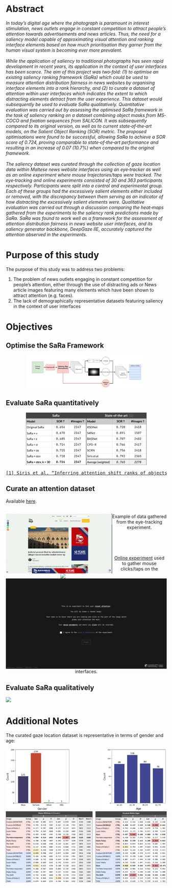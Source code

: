 <h1>Abstract</h1>
<i>
In today’s digital age where the photograph is paramount in interest stimulation, news
outlets engage in constant competition to attract people’s attention towards
advertisements and news articles. Thus, the need for a saliency model capable of
approximating visual attention and ranking interface elements based on how much
prioritisation they garner from the human visual system is becoming ever more
prevalent.
<br>
<br>
While the application of saliency to traditional photographs has seen rapid
development in recent years, its application in the context of user interfaces has been
scarce. The aim of this project was two‐fold: (1) to optimise an existing saliency
ranking framework (SaRa) which could be used to measure attention distribution
fairness in news websites by organising interface elements into a rank hierarchy, and
(2) to curate a dataset of attention within user interfaces which indicates the extent to
which distracting elements detract from the user experience. This dataset would
subsequently be used to evaluate SaRa qualitatively.
Quantitative evaluation was carried out by assessing the optimised SaRa
framework in the task of saliency ranking on a dataset combining object masks from
MS‐COCO and fixation sequences from SALICON. It was subsequently compared to its
original version, as well as to current state‐of‐the‐art models, on the Salient Object
Ranking (SOR) metric. The proposed optimisations were found to be successful,
allowing SaRa to achieve a SOR score of 0.724, proving comparable to state‐of‐the‐art
performance and resulting in an increase of 0.07 (10.7%) when compared to the
original framework.
<br>
<br>
The saliency dataset was curated through the collection of gaze location data
within Maltese news website interfaces using an eye‐tracker as well as an online
experiment where mouse trajectories/taps were tracked. The eye‐tracking and online
experiments consisted of 30 and 363 participants respectively. Participants were split
into a control and experimental group. Each of these groups had the excessively salient
elements either included or removed, with the discrepancy between them serving as
an indicator of how distracting the excessively salient elements were.
Qualitative evaluation was carried out through a discussion comparing the
heat‐maps gathered from the experiments to the saliency rank predictions made by
SaRa. SaRa was found to work well as a framework for the assessment of attention
distribution fairness in news website user interfaces, and its saliency generator
backbone, DeepGaze IIE, accurately captured the attention observed in the
experiments.
</i>


<h1>Purpose of this study</h1>
The purpose of this study was to address two problems:
<ol>
  <li>The problem of news outlets engaging in constant competition for people’s attention, either through the use of distracting ads or News article images featuring many elements which have been shown to attract attention (e.g. faces).</li>
  <li>The lack of demographically representative datasets featuring saliency in the context of user interfaces</li>
</ol>


<h1>Objectives</h1>
<h2>Optimise the SaRa Framework</h2>
<p float="left" align="middle">
<img style="width: 75%" src="./assets/newsarafinaltransparent.png">
</p>

<h2>Evaluate SaRa quantitatively</h2>
<p float="left" align="middle">
<img style="width: 75%" src="./assets/SOR.png">
</p>

<pre><a href="https://openaccess.thecvf.com/content_CVPR_2020/html/Siris_Inferring_Attention_Shift_Ranks_of_Objects_for_Image_Saliency_CVPR_2020_paper.html">[1] Siris et al. “Inferring attention shift ranks of objects for image saliency,” in Proceedings of the IEEE/CVF conference on computer vision and pattern recognition, 2020</a></pre>

<h2>Curate an attention dataset</h2>
Available <a href="./gazedataset">here</a>.

<br>
<br>

<p float="left" align="middle">
  <img style="width: 66%; float:left" src="./assets/eyetracking.gif">
  <img style="width: 66%; float:right" src="./assets/eyeheatmap.gif">
  Example of data gathered from the eye-tracking experiment.
</p>

<br>
<br>

<p float="left" align="middle">
  <img style="; float:left" src="./assets/onliness 2.png">
  <br>
  <a href="https://mkenely.com/visualattention" target="_blank">Online experiment</a> used to gather mouse clicks/taps on the interfaces.
</p>

<h2>Evaluate SaRa qualitatively</h2>
<img src="./evaluation/Figures/Summaries/Times of Malta 2 Summary.png">


<h1>Additional Notes</h1>

The curated gaze location dataset is representative in terms of gender and age:
<p float="left" align="middle">
  <img style="width: 40%; float:left" src="./assets/Gender Distribution 2.png">
  <img style="width: 40%; float:right" src="./assets/Age Distribution.png">
</p>

<p float="left" align="middle">
  <img style="width: 100%; float:left" src="./assets/stattests.png">
</p>







